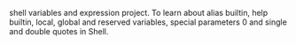 shell variables and expression project. To learn about alias builtin, help builtin, local, global and reserved variables, special parameters 0 and single and double quotes in Shell.

